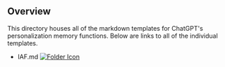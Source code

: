 ## Overview
This directory houses all of the markdown templates for ChatGPT's personalization memory functions.
Below are links to all of the individual templates.

- IAF.md
[![Folder Icon](https://img.icons8.com/?size=50&id=59943&format=png&color=000000)](/templates/DIST.md)
